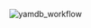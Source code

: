 ![yamdb_workflow](https://github.com/roadmoore/yamdb_final/actions/workflows/yamdb_workflow.yml/badge.svg)
